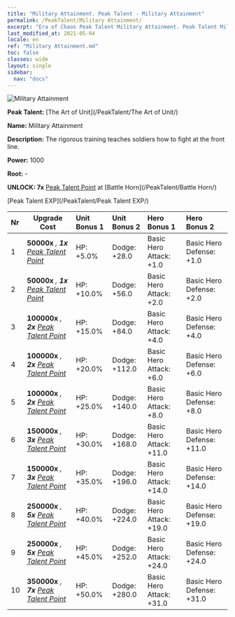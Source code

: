 ```yaml
---
title: "Military Attainment. Peak Talent - Military Attainment"
permalink: /PeakTalent/Military Attainment/
excerpt: "Era of Chaos Peak Talent Military Attainment. Peak Talent Military Attainment. Military Attainment"
last_modified_at: 2021-05-04
locale: en
ref: "Military Attainment.md"
toc: false
classes: wide
layout: single
sidebar:
  nav: "docs"
---
```


  ![Military Attainment](/images/pt/talent_2006.png)

  **Peak Talent:** [The Art of Unit](/PeakTalent/The Art of Unit/)

  **Name:** Military Attainment

  **Description:** The rigorous training teaches soldiers how to fight at the front line.

  **Power:** 1000

  **Root:** -

  **UNLOCK: 7x** [Peak Talent Point](/Items/con_934/) at [Battle Horn](/PeakTalent/Battle Horn/)

  [Peak Talent EXP](/PeakTalent/Peak Talent EXP/)

  | Nr | Upgrade Cost | Unit Bonus 1 | Unit Bonus 2 | Hero Bonus 1 | Hero Bonus 2 |
  |:---|--------------|:-------------|:-------------|:-------------|:-------------|
  | 1 |  **50000x** <i class="fas fa-coins"/>, **1x** [Peak Talent Point](/Items/con_934/) | HP: +5.0% | Dodge: +28.0 | Basic Hero Attack: +1.0 | Basic Hero Defense: +1.0 |
  | 2 |  **50000x** <i class="fas fa-coins"/>, **1x** [Peak Talent Point](/Items/con_934/) | HP: +10.0% | Dodge: +56.0 | Basic Hero Attack: +2.0 | Basic Hero Defense: +2.0 |
  | 3 |  **100000x** <i class="fas fa-coins"/>, **2x** [Peak Talent Point](/Items/con_934/) | HP: +15.0% | Dodge: +84.0 | Basic Hero Attack: +4.0 | Basic Hero Defense: +4.0 |
  | 4 |  **100000x** <i class="fas fa-coins"/>, **2x** [Peak Talent Point](/Items/con_934/) | HP: +20.0% | Dodge: +112.0 | Basic Hero Attack: +6.0 | Basic Hero Defense: +6.0 |
  | 5 |  **100000x** <i class="fas fa-coins"/>, **2x** [Peak Talent Point](/Items/con_934/) | HP: +25.0% | Dodge: +140.0 | Basic Hero Attack: +8.0 | Basic Hero Defense: +8.0 |
  | 6 |  **150000x** <i class="fas fa-coins"/>, **3x** [Peak Talent Point](/Items/con_934/) | HP: +30.0% | Dodge: +168.0 | Basic Hero Attack: +11.0 | Basic Hero Defense: +11.0 |
  | 7 |  **150000x** <i class="fas fa-coins"/>, **3x** [Peak Talent Point](/Items/con_934/) | HP: +35.0% | Dodge: +196.0 | Basic Hero Attack: +14.0 | Basic Hero Defense: +14.0 |
  | 8 |  **250000x** <i class="fas fa-coins"/>, **5x** [Peak Talent Point](/Items/con_934/) | HP: +40.0% | Dodge: +224.0 | Basic Hero Attack: +19.0 | Basic Hero Defense: +19.0 |
  | 9 |  **250000x** <i class="fas fa-coins"/>, **5x** [Peak Talent Point](/Items/con_934/) | HP: +45.0% | Dodge: +252.0 | Basic Hero Attack: +24.0 | Basic Hero Defense: +24.0 |
  | 10 |  **350000x** <i class="fas fa-coins"/>, **7x** [Peak Talent Point](/Items/con_934/) | HP: +50.0% | Dodge: +280.0 | Basic Hero Attack: +31.0 | Basic Hero Defense: +31.0 |

